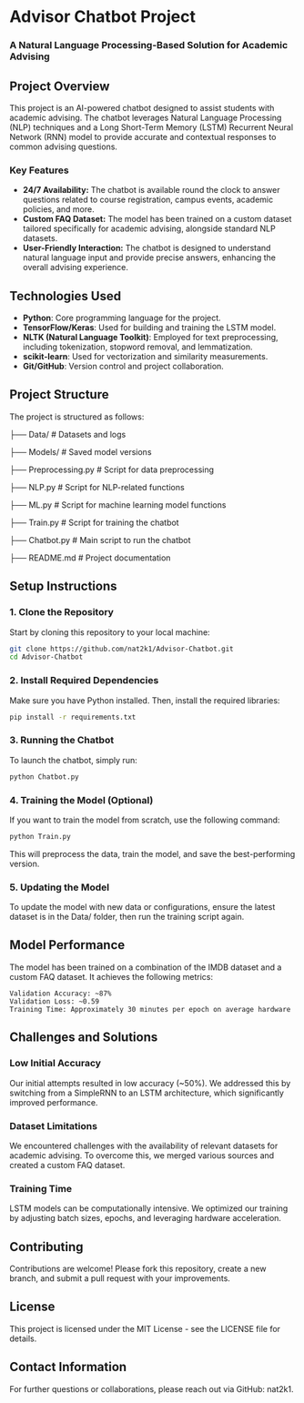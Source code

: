 # Advisor Chatbot Project

### A Natural Language Processing-Based Solution for Academic Advising

## Project Overview

This project is an AI-powered chatbot designed to assist students with academic advising. The chatbot leverages Natural Language Processing (NLP) techniques and a Long Short-Term Memory (LSTM) Recurrent Neural Network (RNN) model to provide accurate and contextual responses to common advising questions.

### Key Features
- **24/7 Availability:** The chatbot is available round the clock to answer questions related to course registration, campus events, academic policies, and more.
- **Custom FAQ Dataset:** The model has been trained on a custom dataset tailored specifically for academic advising, alongside standard NLP datasets.
- **User-Friendly Interaction:** The chatbot is designed to understand natural language input and provide precise answers, enhancing the overall advising experience.

## Technologies Used

- **Python**: Core programming language for the project.
- **TensorFlow/Keras**: Used for building and training the LSTM model.
- **NLTK (Natural Language Toolkit)**: Employed for text preprocessing, including tokenization, stopword removal, and lemmatization.
- **scikit-learn**: Used for vectorization and similarity measurements.
- **Git/GitHub**: Version control and project collaboration.

## Project Structure

The project is structured as follows:

├── Data/ # Datasets and logs

├── Models/ # Saved model versions

├── Preprocessing.py # Script for data preprocessing

├── NLP.py # Script for NLP-related functions

├── ML.py # Script for machine learning model functions

├── Train.py # Script for training the chatbot

├── Chatbot.py # Main script to run the chatbot

├── README.md # Project documentation


## Setup Instructions

### 1. Clone the Repository

Start by cloning this repository to your local machine:

```bash
git clone https://github.com/nat2k1/Advisor-Chatbot.git
cd Advisor-Chatbot
```
### 2. Install Required Dependencies

Make sure you have Python installed. Then, install the required libraries:
```bash
pip install -r requirements.txt
```

### 3. Running the Chatbot

To launch the chatbot, simply run:
```bash
python Chatbot.py
```

### 4. Training the Model (Optional)

If you want to train the model from scratch, use the following command:
```bash
python Train.py
```

This will preprocess the data, train the model, and save the best-performing version.
### 5. Updating the Model

To update the model with new data or configurations, ensure the latest dataset is in the Data/ folder, then run the training script again.

## Model Performance

The model has been trained on a combination of the IMDB dataset and a custom FAQ dataset. It achieves the following metrics:

    Validation Accuracy: ~87%
    Validation Loss: ~0.59
    Training Time: Approximately 30 minutes per epoch on average hardware

## Challenges and Solutions

### Low Initial Accuracy
Our initial attempts resulted in low accuracy (~50%). We addressed this by switching from a SimpleRNN to an LSTM architecture, which significantly improved performance.

### Dataset Limitations
We encountered challenges with the availability of relevant datasets for academic advising. To overcome this, we merged various sources and created a custom FAQ dataset.

### Training Time
LSTM models can be computationally intensive. We optimized our training by adjusting batch sizes, epochs, and leveraging hardware acceleration.

## Contributing

Contributions are welcome! Please fork this repository, create a new branch, and submit a pull request with your improvements.

## License

This project is licensed under the MIT License - see the LICENSE file for details.

## Contact Information

For further questions or collaborations, please reach out via GitHub: nat2k1.
